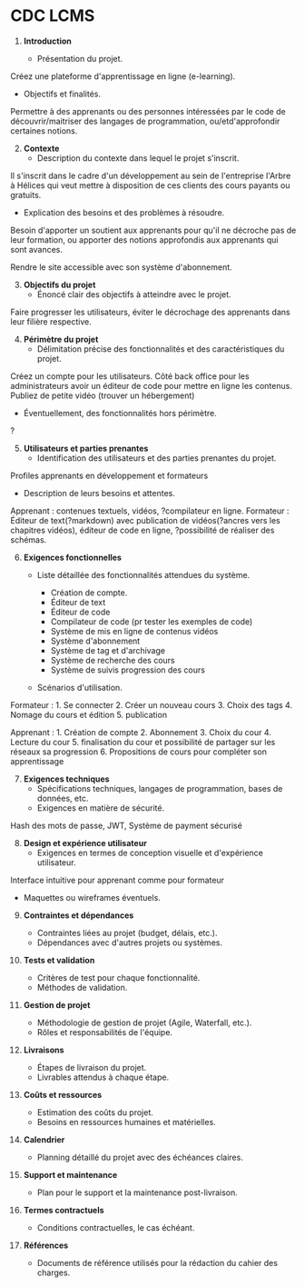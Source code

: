 # CDC LCMS

1. **Introduction**

   - Présentation du projet.

Créez une plateforme d'apprentissage en ligne (e-learning).

   - Objectifs et finalités.

Permettre à des apprenants ou des personnes intéressées par le code de découvrir/maitriser des langages de programmation, ou/etd'approfondir certaines notions.

2. **Contexte**
   - Description du contexte dans lequel le projet s'inscrit.

Il s'inscrit dans le cadre d'un développement au sein de l'entreprise l'Arbre à Hélices qui veut mettre à disposition de ces clients des cours payants ou gratuits.

   - Explication des besoins et des problèmes à résoudre.

Besoin d'apporter un soutient aux apprenants pour qu'il ne décroche pas de leur formation, ou apporter des notions approfondis aux apprenants qui sont avances.

Rendre le site accessible avec son système d'abonnement. 

3. **Objectifs du projet**
   - Énoncé clair des objectifs à atteindre avec le projet.

Faire progresser les utilisateurs, éviter le décrochage des apprenants dans leur filière respective.

4. **Périmètre du projet**
   - Délimitation précise des fonctionnalités et des caractéristiques du projet.

Créez un compte pour les utilisateurs.
Côté back office pour les administrateurs avoir un éditeur de code pour mettre en ligne les contenus. 
Publiez de petite vidéo (trouver un hébergement)

   - Éventuellement, des fonctionnalités hors périmètre.

?

5. **Utilisateurs et parties prenantes**
   - Identification des utilisateurs et des parties prenantes du projet.

Profiles apprenants en développement et formateurs 

   - Description de leurs besoins et attentes.

Apprenant : contenues textuels, vidéos, ?compilateur en ligne.
Formateur : Éditeur de text(?markdown) avec publication de vidéos(?ancres vers les chapitres vidéos), éditeur de code en ligne, ?possibilité de réaliser des schémas.

6. **Exigences fonctionnelles**
   - Liste détaillée des fonctionnalités attendues du système.

        - Création de compte.
        - Éditeur de text
        - Éditeur de code
        - Compilateur de code (pr tester les exemples de code)
        - Système de mis en ligne de contenus vidéos
        - Système d'abonnement
        - Système de tag et d'archivage
        - Système de recherche des cours
        - Système de suivis progression des cours

   - Scénarios d'utilisation.

Formateur : 
    1. Se connecter
    2. Créer un nouveau cours
    3. Choix des tags
    4. Nomage du cours et édition
    5. publication

Apprenant :
    1. Création de compte
    2. Abonnement
    3. Choix du cour
    4. Lecture du cour
    5. finalisation du cour et possibilité de partager sur les réseaux sa progression
    6. Propositions de cours pour compléter son apprentissage

7. **Exigences techniques**
   - Spécifications techniques, langages de programmation, bases de données, etc.
   - Exigences en matière de sécurité.

Hash des mots de passe, JWT, Système de payment sécurisé

8. **Design et expérience utilisateur**
   - Exigences en termes de conception visuelle et d'expérience utilisateur.

Interface intuitive pour apprenant comme pour formateur

   - Maquettes ou wireframes éventuels.

9. **Contraintes et dépendances**
   - Contraintes liées au projet (budget, délais, etc.).
   - Dépendances avec d'autres projets ou systèmes.

10. **Tests et validation**
    - Critères de test pour chaque fonctionnalité.
    - Méthodes de validation.

11. **Gestion de projet**
    - Méthodologie de gestion de projet (Agile, Waterfall, etc.).
    - Rôles et responsabilités de l'équipe.

12. **Livraisons**
    - Étapes de livraison du projet.
    - Livrables attendus à chaque étape.

13. **Coûts et ressources**
    - Estimation des coûts du projet.
    - Besoins en ressources humaines et matérielles.

14. **Calendrier**
    - Planning détaillé du projet avec des échéances claires.

15. **Support et maintenance**
    - Plan pour le support et la maintenance post-livraison.

16. **Termes contractuels**
    - Conditions contractuelles, le cas échéant.

17. **Références**
    - Documents de référence utilisés pour la rédaction du cahier des charges.